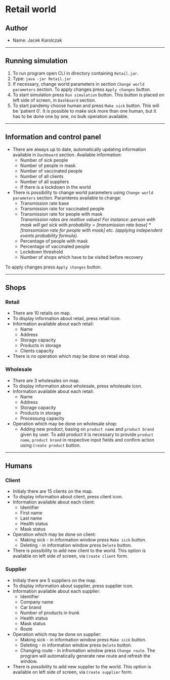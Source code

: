 # Retail world
## Author
* Name: Jacek Karolczak
<hr> 

## Running simulation 
1. To run program open CLI in directory containing `Retail.jar`.
2. Type: `java -jar Retail.jar` 
3. If necessary, change world parameters in section `Change world parameters` section. To apply changes press `Apply changes` button.
4. To start simulation press `Run simulation` button. This button is placed on left side of screen, in `Dashboard` section.
5. To start pandemy choose human and press `Make sick` button. This will be 'patient  0'. It is possible to make sick more than one human, but it has to be done one by one, no bulk operation available.
<hr>

## Information and control panel
* There are always up to date, automatically updating information available in `Dashboard` section. Available information:
    * Number of sick people
    * Number of people in mask
    * Number of vaccinated people
    * Number of all clients
    * Number of all suppliers
    * If there is a lockdown in the world
* There is possibility to change world parameters using `Change world parameters` section. Paramteres available to change:
    * Transmission rate base
    * Transmission rate for vaccinated people
    * Transmission rate for people with mask<br>
_Transmission rates are realtive values! For instance: person with mask will get sick with probability = [transmission rate base] * [transsmision rate for people with mask] etc. (applying independent events probability formula)._
    * Percentage of people with mask
    * Percentage of vaccinated people
    * Lockdown threshold
    * Number of shops which have to be visited before recovery

To apply changes press `Apply changes` button.
<hr>

## Shops
### Retail
* There are 10 retails on map.
* To display information about retail, press retail icon.
* Information available about each retail:
    * Name
    * Address
    * Storage capacity
    * Products in storage
    * Clients capacity
* There is no operation which may be done on retail shop.
### Wholesale
* There are 3 wholesales on map.
* To display information about wholesale, press wholesale icon.
* Information available about each retail:
    * Name
    * Address
    * Storage capacity
    * Products in storage
    * Processung capacity
* Operation which may be done on wholesale shop:
    * Adding new product, basing on `product name` and `product brand` given by user. To add product it is necessary to provide `product name`, `product brand` in respective input fields and confirm action using `Create product` button.
<hr>

## Humans
### Client
* Initialy there are 15 clients on the map.
* To display information about client, press client icon.
* Information available about each client:
    * Identifier
    * First name
    * Last name
    * Health status
    * Mask status
* Operation which may be done on client:
    * Making sick - in information window press `Make sick` button.
    * Deleting - in information window press `Delete` button.
* There is possibility to add new client to the world. This option is available on left side of screen, via `Create client` form.
### Supplier
* Initialy there are 5 suppliers on the map.
* To display information about supplier, press supplier icon.
* Information available about each supplier:
    * Identifier
    * Company name
    * Car brand
    * Number of products in trunk
    * Health status
    * Mask status
    * Route
* Operation which may be done on supplier:
    * Making sick - in information window press `Make sick` button.
    * Deleting - in information window press `Delete` button.
    * Changing route - in infromation window press `Change route`. The program will automatically generate new route and refresh the window.
* There is possibility to add new supplier to the world. This option is available on left side of screen, via `Create supplier` form.